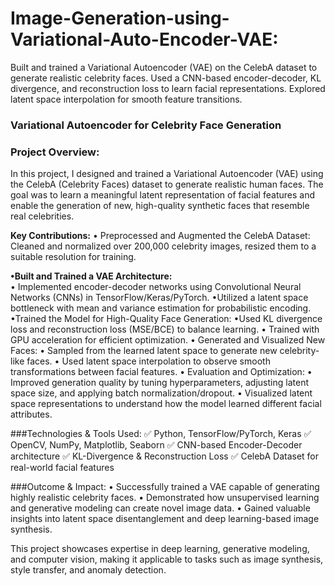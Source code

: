 # Image-Generation-using-Variational-Auto-Encoder-VAE:
Built and trained a Variational Autoencoder (VAE) on the CelebA dataset to generate realistic celebrity faces. Used a CNN-based encoder-decoder, KL divergence, and reconstruction loss to learn facial representations. Explored latent space interpolation for smooth feature transitions.

### Variational Autoencoder for Celebrity Face Generation

### Project Overview:
In this project, I designed and trained a Variational Autoencoder (VAE) using the CelebA (Celebrity Faces) dataset to generate realistic human faces. The goal was to learn a meaningful latent representation of facial features and enable the generation of new, high-quality synthetic faces that resemble real celebrities.

**Key Contributions:**
	• Preprocessed and Augmented the CelebA Dataset: Cleaned and normalized over 200,000 celebrity images, resized them to a suitable resolution for training.
	
**•Built and Trained a VAE Architecture:**	
	• Implemented encoder-decoder networks using Convolutional Neural Networks (CNNs) in TensorFlow/Keras/PyTorch.
	•Utilized a latent space bottleneck with mean and variance estimation for probabilistic encoding.
	•Trained the Model for High-Quality Face Generation:
	•Used KL divergence loss and reconstruction loss (MSE/BCE) to balance learning.
	•	Trained with GPU acceleration for efficient optimization.
	•	Generated and Visualized New Faces:
	•	Sampled from the learned latent space to generate new celebrity-like faces.
	•	Used latent space interpolation to observe smooth transformations between facial features.
	•	Evaluation and Optimization:
	•	Improved generation quality by tuning hyperparameters, adjusting latent space size, and applying batch normalization/dropout.
	•	Visualized latent space representations to understand how the model learned different facial attributes.

###Technologies & Tools Used:
✅ Python, TensorFlow/PyTorch, Keras
✅ OpenCV, NumPy, Matplotlib, Seaborn
✅ CNN-based Encoder-Decoder architecture
✅ KL-Divergence & Reconstruction Loss
✅ CelebA Dataset for real-world facial features

###Outcome & Impact:
	•	Successfully trained a VAE capable of generating highly realistic celebrity faces.
	•	Demonstrated how unsupervised learning and generative modeling can create novel image data.
	•	Gained valuable insights into latent space disentanglement and deep learning-based image synthesis.

This project showcases expertise in deep learning, generative modeling, and computer vision, making it applicable to tasks such as image synthesis, style transfer, and anomaly detection.
